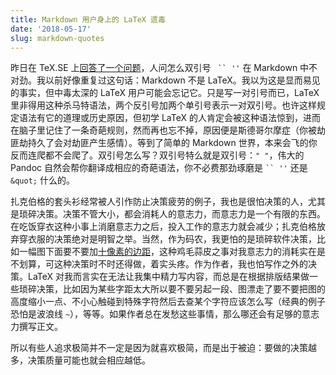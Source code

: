 ```yaml
---
title: Markdown 用户身上的 LaTeX 遗毒
date: '2018-05-17'
slug: markdown-quotes
---
```


昨日在 TeX.SE 上[回答了一个问题](https://tex.stackexchange.com/q/431626/9128)，人问怎么双引号 ``` `` ''``` 在 Markdown 中不对劲。我以前好像重复过这句话：Markdown 不是 LaTeX。我以为这是显而易见的事实，但中毒太深的 LaTeX 用户可能会忘记它。只是写一对引号而已，LaTeX 里非得用这种杀马特语法，两个反引号加两个单引号表示一对双引号。也许这样规定语法有它的道理或历史原因，但初学 LaTeX 的人肯定会被这种语法惊到，进而在脑子里记住了一条奇葩规则，然而再也忘不掉，原因便是斯德哥尔摩症（你被劫匪劫持久了会对劫匪产生感情）。等到了简单的 Markdown 世界，本来会飞的你反而连爬都不会爬了。双引号怎么写？双引号特么就是双引号：`" "`，伟大的 Pandoc 自然会帮你翻译成相应的奇葩语法，你不必费那劲琢磨是 ``` `` '' ``` 还是 `&quot;` 什么的。

扎克伯格的套头衫经常被人引作防止决策疲劳的例子，我也是很怕决策的人，尤其是琐碎决策。决策不管大小，都会消耗人的意志力，而意志力是一个有限的东西。在吃饭穿衣这种小事上消磨意志力之后，投入工作的意志力就会减少；扎克伯格放弃穿衣服的决策绝对是明智之举。当然，作为码农，我更怕的是琐碎软件决策，比如一幅图下面要不要加[十像素的边距](/cn/2018/05/10px-margin/)，这种鸡毛蒜皮之事对我意志力的消耗实在是不划算，可这种决策时不时还得做，着实头疼。作为作者，我也怕写作之外的决策。LaTeX 对我而言实在无法让我集中精力写内容，而总是在根据排版结果做一些琐碎决策，比如因为某些字距太大所以要不要另起一段、图漂走了要不要把图的高度缩小一点、不小心触碰到特殊字符然后去查某个字符应该怎么写（经典的例子恐怕是波浪线 `~`），等等。如果作者总在发愁这些事情，那么哪还会有足够的意志力撰写正文。

所以有些人追求极简并不一定是因为就喜欢极简，而是出于被迫：要做的决策越多，决策质量可能也就会相应越低。
